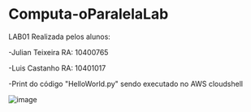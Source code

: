 # Computa-oParalelaLab

LAB01 Realizada pelos alunos:


-Julian Teixeira RA: 10400765

-Luis Castanho RA: 10401017


-Print do código "HelloWorld.py" sendo executado no AWS cloudshell


![image](https://github.com/Julian-CT/Computa-oParalelaLab/assets/144359181/5b6e57b6-8f23-4751-8eaa-64aa6d289bb3)


